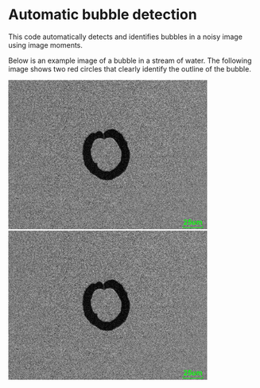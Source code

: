# Automatic bubble detection
This code automatically detects and identifies bubbles in a noisy image using image moments.

Below is an example image of a bubble in a stream of water. The following image shows two red circles that clearly identify the outline of the bubble.

<img src="bubble.jpg" alt="Bubble in water" width="400"/> <img src="bubble.jpg" alt="Identified bubble in water" width="400"/>
